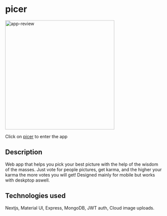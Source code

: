 # picer

<img width="350" src="https://res.cloudinary.com/ddijwyj2m/image/upload/v1628201799/assetes-portfolio/uhbgl6rr4tnlyn2ct3wg.jpg" alt="app-review"/>

Click on [picer](https://picer.netlify.app) to enter the app

## Description

Web app that helps you pick your best picture with the help of the wisdom of the masses.
Just vote for people pictures, get karma, and the higher your karma the more votes you will get!
Designed mainly for mobile but works with deskptop aswell.

## Technologies used

Nextjs, Material UI, Express, MongoDB, JWT auth, Cloud image uploads.
